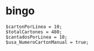 # bingo

    $cartonPorLinea = 10;
    $totalCartones = 480;
    $cantadosPorLinea = 10;
    $usa_NumeroCartonManual = true;